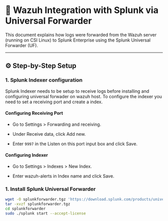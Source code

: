# 🔐 Wazuh Integration with Splunk via Universal Forwarder

This document explains how logs were forwarded from the Wazuh server (running on CSI Linux) to Splunk Enterprise using the Splunk Universal Forwarder (UF).

---

## ⚙️ Step-by-Step Setup

### 1. Splunk Indexer configuration

Splunk Indexer needs to be setup to receive logs before installing and configuring universal forwader on wazuh host. To configure the indexer you need to set a receiving port and create a index.

#### Configuring Receiving Port

- Go to Settings > Forwarding and receiving.

- Under Receive data, click Add new.

- Enter `9997` in the Listen on this port input box and click Save.

#### Configuring Indexer

- Go to Settings > Indexes > New Index.

- Enter wazuh-alerts in Index name and click Save.


### 1. Install Splunk Universal Forwarder

```bash
wget -O splunkforwarder.tgz 'https://download.splunk.com/products/universalforwarder/releases/9.2.1/linux/splunkforwarder-9.2.1-<build>.tgz'
tar -xvzf splunkforwarder.tgz
cd splunkforwarder
sudo ./splunk start --accept-license
